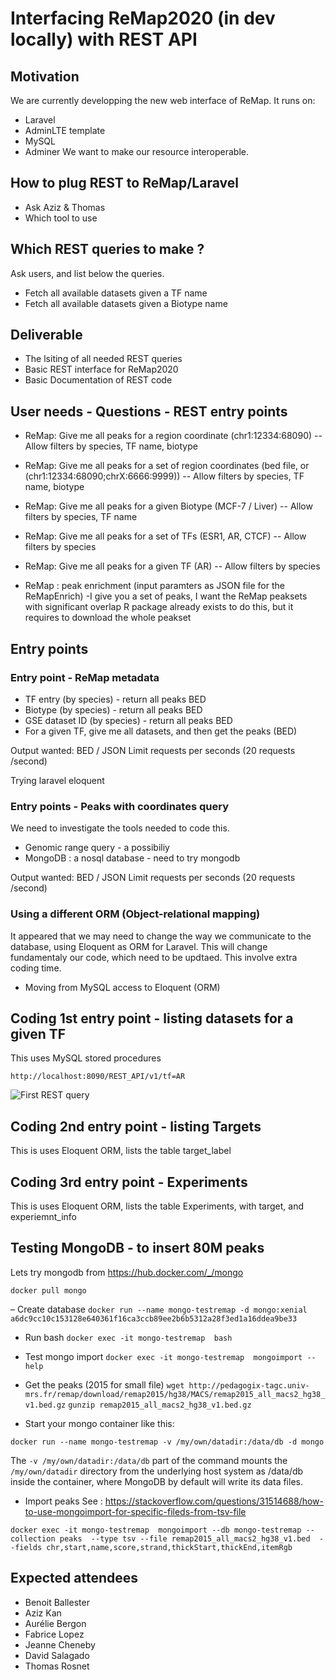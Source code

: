 # Interfacing ReMap2020 (in dev locally) with REST API

## Motivation

We are currently developping the new web interface of ReMap. 
It runs on: 
- Laravel
- AdminLTE template
- MySQL
- Adminer
We want to make our resource interoperable. 

## How to plug REST to ReMap/Laravel 
- Ask Aziz & Thomas
- Which tool to use

## Which REST queries to make ?
Ask users, and list below the queries.
- Fetch all available datasets given a TF name
- Fetch all available datasets given a Biotype name

## Deliverable
- The lsiting of all needed REST queries
- Basic REST interface for ReMap2020
- Basic Documentation of REST code

## User needs - Questions - REST entry points

- ReMap: Give me all peaks for a region coordinate (chr1:12334:68090)
	-- Allow filters by species, TF name, biotype 
- ReMap: Give me all peaks for a set of region coordinates (bed file, or (chr1:12334:68090;chrX:6666:9999))
	-- Allow filters by species, TF name, biotype 
- ReMap: Give me all peaks for a given Biotype (MCF-7 / Liver)
	-- Allow filters by species, TF name
- ReMap: Give me all peaks for a set of TFs (ESR1, AR, CTCF)
	-- Allow filters by species
- ReMap: Give me all peaks for a given TF (AR)
	-- Allow filters by species

- ReMap : peak enrichment (input paramters as JSON file for the ReMapEnrich)
	-I give you a set of peaks, I want the ReMap peaksets with significant overlap
R package already exists to do this, but it requires to download the whole peakset


## Entry points

###  Entry point - ReMap metadata
 - TF entry (by species) - return all peaks BED
 - Biotype (by species) - return all peaks BED
 - GSE dataset ID (by species) - return all peaks BED
 - For a given TF, give me all datasets, and then get the peaks (BED)

Output wanted: BED / JSON
Limit requests per seconds (20 requests /second)

Trying laravel eloquent

### Entry points - Peaks with coordinates query
We need to investigate the tools needed to code this. 

 - Genomic range query - a possibiliy
 - MongoDB : a nosql database - need to try mongodb

Output wanted: BED / JSON
Limit requests per seconds (20 requests /second)


### Using a different ORM (Object-relational mapping)
It appeared that we may need to change the way we communicate to the database, using Eloquent as ORM for Laravel. This will change fundamentaly our code, which need to be updtaed. This involve extra coding time. 

- Moving from MySQL access to Eloquent (ORM)


## Coding 1st entry point - listing datasets for a given TF
This uses MySQL stored procedures 

```http://localhost:8090/REST_API/v1/tf=AR```


![First REST query](/images/remap_rest_tf_datasets.png)


## Coding 2nd entry point - listing Targets
This is uses Eloquent ORM, lists the table target_label




## Coding 3rd entry point - Experiments
This is uses Eloquent ORM, lists the table Experiments, with target, and experiemnt_info





## Testing MongoDB - to insert 80M peaks
Lets try mongodb from https://hub.docker.com/_/mongo 

```docker pull mongo```

– Create database
```docker run --name mongo-testremap -d mongo:xenial ```
```a6dc9cc10c153128e640361f16ca3ccb89ee2b6b5312a28f3ed1a16ddea9be33```

- Run bash
```docker exec -it mongo-testremap  bash```

- Test mongo import
```docker exec -it mongo-testremap  mongoimport --help```

- Get the peaks (2015 for small file)
``` wget http://pedagogix-tagc.univ-mrs.fr/remap/download/remap2015/hg38/MACS/remap2015_all_macs2_hg38_v1.bed.gz ```
``` gunzip remap2015_all_macs2_hg38_v1.bed.gz ```


- Start your mongo container like this:

``` docker run --name mongo-testremap -v /my/own/datadir:/data/db -d mongo ```

The ```-v /my/own/datadir:/data/db``` part of the command mounts the ```/my/own/datadir``` directory from the underlying host system as /data/db inside the container, where MongoDB by default will write its data files.


- Import peaks See :
https://stackoverflow.com/questions/31514688/how-to-use-mongoimport-for-specific-fileds-from-tsv-file

``` docker exec -it mongo-testremap  mongoimport --db mongo-testremap --collection peaks  --type tsv --file remap2015_all_macs2_hg38_v1.bed  --fields chr,start,name,score,strand,thickStart,thickEnd,itemRgb  ```





## Expected attendees
 - Benoit Ballester
 - Aziz Kan
 - Aurélie Bergon
 - Fabrice Lopez
 - Jeanne Cheneby
 - David Salagado
 - Thomas Rosnet


